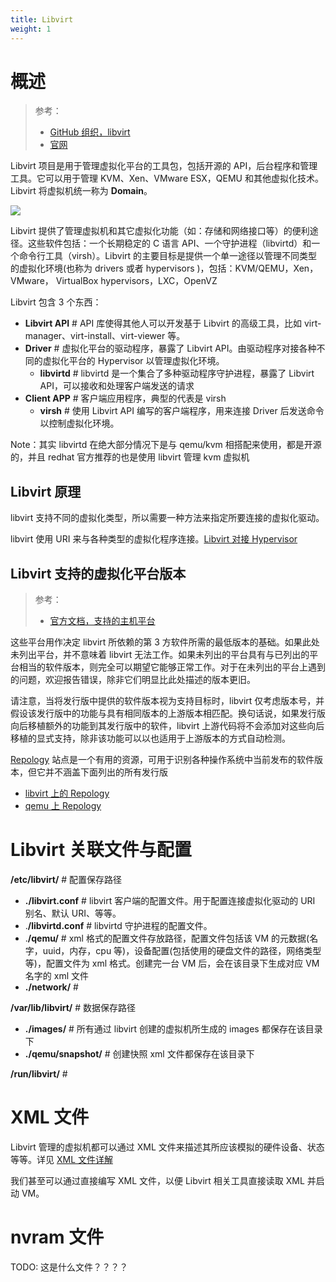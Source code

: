 ```yaml
---
title: Libvirt
weight: 1
---
```


# 概述

> 参考：
>
> - [GitHub 组织，libvirt](https://github.com/libvirt)
> - [官网](https://libvirt.org/)

Libvirt 项目是用于管理虚拟化平台的工具包，包括开源的 API，后台程序和管理工具。它可以用于管理 KVM、Xen、VMware ESX，QEMU 和其他虚拟化技术。Libvirt 将虚拟机统一称为 **Domain**。

![](https://notes-learning.oss-cn-beijing.aliyuncs.com/gglb2f/1616123800173-58542239-2205-4586-bcc0-4edde6579a3f.png)

Libvirt 提供了管理虚拟机和其它虚拟化功能（如：存储和网络接口等）的便利途径。这些软件包括：一个长期稳定的 C 语言 API、一个守护进程（libvirtd）和一个命令行工具（virsh）。Libvirt 的主要目标是提供一个单一途径以管理不同类型的虚拟化环境(也称为 drivers 或者 hypervisors )，包括：KVM/QEMU，Xen，VMware， VirtualBox hypervisors，LXC，OpenVZ

Libvirt 包含 3 个东西：

- **Libvirt API** # API 库使得其他人可以开发基于 Libvirt 的高级工具，比如 virt-manager、virt-install、virt-viewer 等。
- **Driver** # 虚拟化平台的驱动程序，暴露了 Libvirt API。由驱动程序对接各种不同的虚拟化平台的 Hypervisor 以管理虚拟化环境。
  - **libvirtd** # libvirtd 是一个集合了多种驱动程序守护进程，暴露了 Libvirt API，可以接收和处理客户端发送的请求
- **Client APP** # 客户端应用程序，典型的代表是 virsh
  - **virsh** # 使用 Libvirt API 编写的客户端程序，用来连接 Driver 后发送命令以控制虚拟化环境。

Note：其实 libvirtd 在绝大部分情况下是与 qemu/kvm 相搭配来使用，都是开源的，并且 redhat 官方推荐的也是使用 libvirt 管理 kvm 虚拟机

## Libvirt 原理

libvirt 支持不同的虚拟化类型，所以需要一种方法来指定所要连接的虚拟化驱动。

libvirt 使用 URI 来与各种类型的虚拟化程序连接。[Libvirt 对接 Hypervisor](/docs/10.云原生/1.2.实现虚拟化的工具/虚拟化管理/Libvirt/Libvirt%20对接%20Hypervisor.md)

## Libvirt 支持的虚拟化平台版本

> 参考：
>
> - [官方文档，支持的主机平台](https://libvirt.org/platforms.html)

这些平台用作决定 libvirt 所依赖的第 3 方软件所需的最低版本的基础。如果此处未列出平台，并不意味着 libvirt 无法工作。如果未列出的平台具有与已列出的平台相当的软件版本，则完全可以期望它能够正常工作。对于在未列出的平台上遇到的问题，欢迎报告错误，除非它们明显比此处描述的版本更旧。

请注意，当将发行版中提供的软件版本视为支持目标时，libvirt 仅考虑版本号，并假设该发行版中的功能与具有相同版本的上游版本相匹配。换句话说，如果发行版向后移植额外的功能到其发行版中的软件，libvirt 上游代码将不会添加对这些向后移植的显式支持，除非该功能可以以也适用于上游版本的方式自动检测。

[Repology](https://repology.org/) 站点是一个有用的资源，可用于识别各种操作系统中当前发布的软件版本，但它并不涵盖下面列出的所有发行版

- [libvirt 上的 Repology](https://repology.org/metapackage/libvirt/versions)
- [qemu 上 Repology](https://repology.org/metapackage/qemu/versions)

# Libvirt 关联文件与配置

**/etc/libvirt/** # 配置保存路径

- **./libvirt.conf** # libvirt 客户端的配置文件。用于配置连接虚拟化驱动的 URI 别名、默认 URI、等等。
- .**/libvirtd.conf** # libvirtd 守护进程的配置文件。
- .**/qemu/** # xml 格式的配置文件存放路径，配置文件包括该 VM 的元数据(名字，uuid，内存，cpu 等)，设备配置(包括使用的硬盘文件的路径，网络类型等)，配置文件为 xml 格式。创建完一台 VM 后，会在该目录下生成对应 VM 名字的 xml 文件
- **./network/** #

**/var/lib/libvirt/** # 数据保存路径

- **./images/** # 所有通过 libvirt 创建的虚拟机所生成的 images 都保存在该目录下
- **./qemu/snapshot/** # 创建快照 xml 文件都保存在该目录下

**/run/libvirt/** #

# XML 文件

Libvirt 管理的虚拟机都可以通过 XML 文件来描述其所应该模拟的硬件设备、状态等等。详见 [XML 文件详解](/docs/10.云原生/1.2.实现虚拟化的工具/虚拟化管理/Libvirt/XML%20文件详解/XML%20文件详解.md)

我们甚至可以通过直接编写 XML 文件，以便 Libvirt 相关工具直接读取 XML 并启动 VM。

# nvram 文件

TODO: 这是什么文件？？？？
